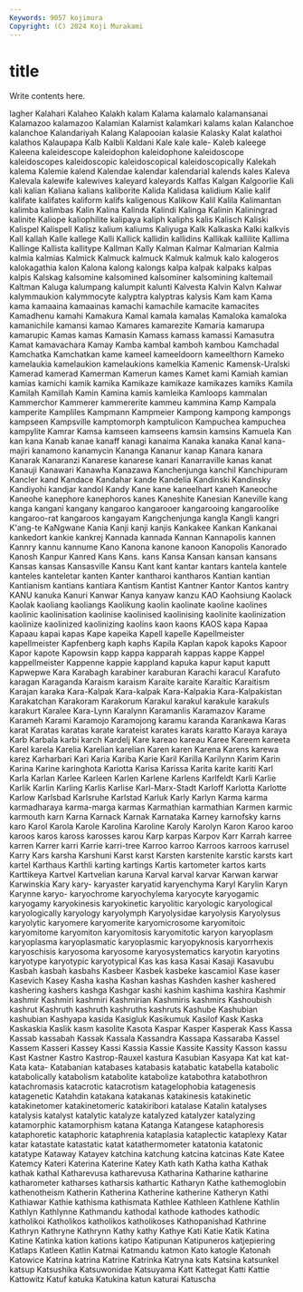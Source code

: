 ```yaml
---
Keywords: 9057 kojimura
Copyright: (C) 2024 Koji Murakami
---
```


# title

Write contents here.



lagher Kalahari Kalaheo Kalakh kalam Kalama
kalamalo kalamansanai Kalamazoo kalamazoo Kalamian Kalamist kalamkari kalams kalan Kalanchoe
kalanchoe Kalandariyah Kalang Kalapooian kalasie Kalasky Kalat kalathoi kalathos Kalaupapa
Kalb Kalbli Kaldani Kale kale kale- Kaleb kaleege Kaleena kaleidescope
kaleidophon kaleidophone kaleidoscope kaleidoscopes kaleidoscopic kaleidoscopical kaleidoscopically Kalekah kalema Kalemie
kalend Kalendae kalendar kalendarial kalends kales Kaleva Kalevala kalewife kalewives
kaleyard kaleyards Kalfas Kalgan Kalgoorlie Kali kali kalian Kaliana kalians
kaliborite Kalida Kalidasa kalidium Kalie kalif kalifate kalifates kaliform kalifs
kaligenous Kalikow Kalil Kalila Kalimantan kalimba kalimbas Kalin Kalina Kalinda
Kalindi Kalinga Kalinin Kaliningrad kalinite Kaliope kaliophilite kalipaya kaliph kaliphs
kalis Kalisch Kaliski Kalispel Kalispell Kalisz kalium kaliums Kaliyuga Kalk
Kalkaska Kalki kalkvis Kall kallah Kalle kallege Kalli Kallick kallidin
kallidins Kallikak kallilite Kallima Kallinge Kallista kallitype Kallman Kally Kalman
Kalmar Kalmarian Kalmia kalmia kalmias Kalmick Kalmuck kalmuck Kalmuk kalmuk
kalo kalogeros kalokagathia kalon Kalona kalong kalongs kalpa kalpak kalpaks
kalpas kalpis Kalskag kalsomine kalsomined kalsominer kalsomining kaltemail Kaltman Kaluga
kalumpang kalumpit kalunti Kalvesta Kalvin Kalvn Kalwar kalymmaukion kalymmocyte kalyptra
kalyptras kalysis Kam kam Kama kama kamaaina kamaainas kamachi kamachile
kamacite kamacites Kamadhenu kamahi Kamakura Kamal kamala kamalas Kamaloka kamaloka
kamanichile kamansi kamao Kamares kamarezite Kamaria kamarupa kamarupic Kamas kamas
Kamasin Kamass kamass kamassi Kamasutra Kamat kamavachara Kamay Kamba kambal
kamboh kambou Kamchadal Kamchatka Kamchatkan kame kameel kameeldoorn kameelthorn Kameko
kamelaukia kamelaukion kamelaukions kamelkia Kamenic Kamensk-Uralski Kamerad kamerad Kamerman Kamerun
kames Kamet kami Kamiah kamian kamias kamichi kamik kamika Kamikaze
kamikaze kamikazes kamiks Kamila Kamilah Kamillah Kamin Kamina kamis kamleika
Kamloops kammalan Kammerchor Kammerer kammererite kammeu kammina Kamp Kampala kamperite
Kampliles Kampmann Kampmeier Kampong kampong kampongs kampseen Kampsville kamptomorph kamptulicon
Kampuchea kampuchea kampylite Kamrar Kamsa kamseen kamseens kamsin kamsins Kamuela
Kan kan kana Kanab kanae kanaff kanagi kanaima Kanaka kanaka
Kanal kana-majiri kanamono kanamycin Kananga Kananur kanap Kanara kanara Kanarak
Kanaranzi Kanarese kanarese kanari Kanarraville kanas kanat Kanauji Kanawari Kanawha
Kanazawa Kanchenjunga kanchil Kanchipuram Kancler kand Kandace Kandahar kande Kandelia
Kandinski Kandinsky Kandiyohi kandjar kandol Kandy Kane kane kaneelhart kaneh
Kaneoche Kaneohe kanephore kanephoros kanes Kaneshite Kanesian Kaneville kang kanga
kangani kangany kangaroo kangarooer kangarooing kangaroolike kangaroo-rat kangaroos kangayam Kangchenjunga
kangla Kangli kangri K'ang-te KaNgwane Kania Kanji kanji kanjis Kankakee
Kankan Kankanai kankedort kankie kankrej Kannada kannada Kannan Kannapolis kannen
Kannry kannu kannume Kano Kanona kanone kanoon Kanopolis Kanorado Kanosh
Kanpur Kanred Kans Kans. kans Kansa Kansan kansan kansans Kansas
kansas Kansasville Kansu Kant kant kantar kantars kantela kantele kanteles
kanteletar kanten Kanter kantharoi kantharos Kantian kantian Kantianism kantians kantiara
Kantism Kantist Kantner Kantor Kantos kantry KANU kanuka Kanuri Kanwar
Kanya kanyaw kanzu KAO Kaohsiung Kaolack Kaolak kaoliang kaoliangs Kaolikung
kaolin kaolinate kaoline kaolines kaolinic kaolinisation kaolinise kaolinised kaolinising kaolinite
kaolinization kaolinize kaolinized kaolinizing kaolins kaon kaons KAOS kapa Kapaa
Kapaau kapai kapas Kape kapeika Kapell kapelle Kapellmeister kapellmeister Kapfenberg
kaph kaphs Kapila Kaplan kapok kapoks Kapoor Kapor kapote Kapowsin
kapp kappa kapparah kappas kappe Kappel kappellmeister Kappenne kappie kappland
kapuka kapur kaput kaputt Kapwepwe Kara Karabagh karabiner karaburan Karachi
karacul Karafuto karagan Karaganda Karaism karaism Karaite karaite Karaitic Karaitism
Karajan karaka Kara-Kalpak Kara-kalpak Kara-Kalpakia Kara-Kalpakistan Karakatchan Karakoram Karakorum Karakul
karakul karakule karakuls karakurt Karalee Kara-Lynn Karalynn Karamanlis Karamazov Karame
Karameh Karami Karamojo Karamojong karamu karanda Karankawa Karas karat Karatas
karatas karate karateist karates karats karatto Karaya karaya Karb Karbala
karbi karch Kardelj Kare kareao kareau Karee Kareem kareeta Karel
karela Karelia Karelian karelian Karen karen Karena Karens karewa karez
Karharbari Kari Karia Kariba Karie Karil Karilla Karilynn Karim Karin
Karina Karine karinghota Kariotta Karisa Karissa Karita karite kariti Karl
Karla Karlan Karlee Karleen Karlen Karlene Karlens Karlfeldt Karli Karlie
Karlik Karlin Karling Karlis Karlise Karl-Marx-Stadt Karloff Karlotta Karlotte Karlow
Karlsbad Karlsruhe Karlstad Karluk Karly Karlyn Karma karma karmadharaya karma-marga
karmas Karmathian karmathian Karmen karmic karmouth karn Karna Karnack Karnak
Karnataka Karney karnofsky karns karo Karol Karola Karole Karolina Karoline
Karoly Karolyn Karon Karoo karoo karoos karos kaross karosses karou
Karp karpas Karpov Karr Karrah karree karren Karrer karri Karrie
karri-tree Karroo karroo Karroos karroos karrusel Karry Kars karsha Karshuni
Karst karst Karsten karstenite karstic karsts kart kartel Karthaus Karthli
karting kartings Kartis kartometer kartos karts Karttikeya Kartvel Kartvelian karuna
Karval karval karvar Karwan karwar Karwinskia Kary kary- karyaster karyatid
karyenchyma Karyl Karylin Karyn Karynne karyo- karyochrome karyochylema karyocyte karyogamic
karyogamy karyokinesis karyokinetic karyolitic karyologic karyological karyologically karyology karyolymph Karyolysidae
karyolysis Karyolysus karyolytic karyomere karyomerite karyomicrosome karyomitoic karyomitome karyomiton karyomitosis
karyomitotic karyon karyoplasm karyoplasma karyoplasmatic karyoplasmic karyopyknosis karyorrhexis karyoschisis karyosoma
karyosome karyosystematics karyotin karyotins karyotype karyotypic karyotypical Kas kas kasa
Kasai Kasaji Kasavubu Kasbah kasbah kasbahs Kasbeer Kasbek kasbeke kascamiol
Kase kaser Kasevich Kasey Kasha kasha Kashan kashas Kashden kasher
kashered kashering kashers kashga Kashgar kashi kashim kashima kashira Kashmir
kashmir Kashmiri kashmiri Kashmirian Kashmiris kashmirs Kashoubish kashrut Kashruth kashruth
kashruths kashruts Kashube Kashubian kashubian Kashyapa kasida Kasigluk Kasikumuk Kasilof
Kask Kaska Kaskaskia Kaslik kasm kasolite Kasota Kaspar Kasper Kasperak
Kass Kassa Kassab kassabah Kassak Kassala Kassandra Kassapa Kassaraba Kassel
Kassem Kasseri Kassey Kassi Kassia Kassie Kassite Kassity Kasson kassu
Kast Kastner Kastro Kastrop-Rauxel kastura Kasubian Kasyapa Kat kat kat-
Kata kata- Katabanian katabases katabasis katabatic katabella katabolic katabolically katabolism
katabolite katabolize katabothra katabothron katachromasis katacrotic katacrotism katagelophobia katagenesis katagenetic
Katahdin katakana katakanas katakinesis katakinetic katakinetomer katakinetomeric katakiribori katalase Katalin
katalyses katalysis katalyst katalytic katalyze katalyzed katalyzer katalyzing katamorphic katamorphism
katana Katanga Katangese kataphoresis kataphoretic kataphoric kataphrenia kataplasia kataplectic kataplexy
Katar katar katastate katastatic katat katathermometer katatonia katatonic katatype Kataway
Katayev katchina katchung katcina katcinas Kate Katee Katemcy Kateri Katerina
Katerine Katey Kath kath Katha katha Kathak kathak kathal Katharevusa
katharevusa Katharina Katharine katharine katharometer katharses katharsis kathartic Katharyn Kathe
kathemoglobin kathenotheism Katherin Katherina Katherine katherine Katheryn Kathi Kathiawar Kathie
kathisma kathismata Kathlee Kathleen Kathlene Kathlin Kathlyn Kathlynne Kathmandu kathodal
kathode kathodes kathodic katholikoi Katholikos katholikos katholikoses Kathopanishad Kathrine Kathryn
Kathryne Kathrynn Kathy kathy Kathye Kati Katie Katik Katina Katine
Katinka kation kations katipo Katipunan Katipuneros katjepiering Katlaps Katleen Katlin
Katmai Katmandu katmon Kato katogle Katonah Katowice Katrina katrina Katrine
Katrinka Katryna kats Katsina katsunkel katsup Katsushika Katsuwonidae Katsuyama Katt
Kattegat Katti Kattie Kattowitz Katuf katuka Katukina katun katurai Katuscha
